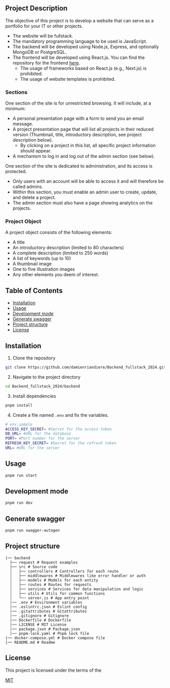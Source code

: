 ## Project Description

The objective of this project is to develop a website that can serve as a portfolio for your IT or other projects.

- The website will be fullstack.
- The mandatory programming language to be used is JavaScript.
- The backend will be developed using Node.js, Express, and optionally MongoDB or PostgreSQL.
- The frontend will be developed using React.js. You can find the repository for the frontend [here](https://github.com/damienriandiere/frontend_portfolio).
  - The usage of frameworks based on React.js (e.g., Next.js) is prohibited.
  - The usage of website templates is prohibited.

### Sections

One section of the site is for unrestricted browsing. It will include, at a minimum:
- A personal presentation page with a form to send you an email message.
- A project presentation page that will list all projects in their reduced version (Thumbnail, title, introductory description, see project description below).
  - By clicking on a project in this list, all specific project information should appear.
- A mechanism to log in and log out of the admin section (see below).

One section of the site is dedicated to administration, and its access is protected.
- Only users with an account will be able to access it and will therefore be called admins.
- Within this section, you must enable an admin user to create, update, and delete a project.
- The admin section must also have a page showing analytics on the projects.

### Project Object

A project object consists of the following elements:
- A title
- An introductory description (limited to 80 characters)
- A complete description (limited to 250 words)
- A list of keywords (up to 10)
- A thumbnail image
- One to five illustration images
- Any other elements you deem of interest.

## Table of Contents

- [Installation](#installation)
- [Usage](#usage)
- [Development mode](#development-mode)
- [Generate swagger](#generate-swagger)
- [Project structure](#project-structure)
- [License](#license)

## Installation

1. Clone the repository

```bash	
git clone https://github.com/damienriandiere/Backend_fullstack_2024.git
```
2. Navigate to the project directory

```bash
cd Backend_fullstack_2024/backend
```

3. Install dependencies

```bash
pnpm install
```

4. Create a file named `.env` and fix the variables.

```bash	
# env.sample
ACCESS_KEY_SECRET= #Secret for the access token
DB_URL= #URL for the database
PORT= #Port number for the server
REFRESH_KEY_SECRET= #Secret for the refresh token
URL= #URL for the server
```

## Usage

```bash
pnpm run start
```

## Development mode

```bash
pnpm run dev
```

## Generate swagger
  
  ```bash
  pnpm run swagger-autogen
  ```

## Project structure

```
|── backend
  ├── request # Request examples
  ├── src # Source code
  │   ├── controllers # Controllers for each route
  │   ├── middlewares # Middlewares like error handler or auth
  │   ├── models # Models for each entity
  │   ├── routes # Routes for requests
  │   ├── services # Services for data manipulation and logic
  │   ├── utils # Utils for common functions
  │   └── server.js # App entry point
  |── .env # Environment variables
  |── .eslintrc.json # Eslint config
  |── .gitattributes # Gitattributes
  |── .gitignore # Gitignore
  |── Dockerfile # Dockerfile
  |── LICENSE # MIT License
  |── package.json # Package.json
  |── pnpm-lock.yaml # Pnpm lock file
|── docker-compose.yml # Docker compose file
|── README.md # Readme

```

## License

This project is licensed under the terms of the

[MIT](https://choosealicense.com/licenses/mit/)
